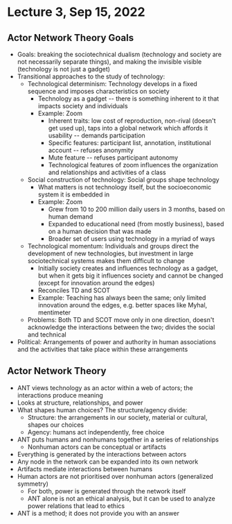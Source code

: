# Lecture 3, Sep 15, 2022

## Actor Network Theory Goals

* Goals: breaking the sociotechnical dualism (technology and society are not necessarily separate things), and making the invisible visible (technology is not just a gadget)
* Transitional approaches to the study of technology:
	* Technological determinism: Technology develops in a fixed sequence and imposes characteristics on society
		* Technology as a gadget -- there is something inherent to it that impacts society and individuals
		* Example: Zoom
			* Inherent traits: low cost of reproduction, non-rival (doesn't get used up), taps into a global network which affords it usability -- demands participation
			* Specific features: participant list, annotation, institutional account -- refuses anonymity
			* Mute feature -- refuses participant autonomy
			* Technological features of zoom influences the organization and relationships and activities of a class
	* Social construction of technology: Social groups shape technology
		* What matters is not technology itself, but the socioeconomic system it is embedded in
		* Example: Zoom
			* Grew from 10 to 200 million daily users in 3 months, based on human demand
			* Expanded to educational need (from mostly business), based on a human decision that was made
			* Broader set of users using technology in a myriad of ways
	* Technological momentum: Individuals and groups direct the development of new technologies, but investment in large sociotechnical systems makes them difficult to change
		* Initially society creates and influences technology as a gadget, but when it gets big it influences society and cannot be changed (except for innovation around the edges)
		* Reconciles TD and SCOT
		* Example: Teaching has always been the same; only limited innovation around the edges, e.g. better spaces like Myhal, mentimeter
	* Problems: Both TD and SCOT move only in one direction, doesn't acknowledge the interactions between the two; divides the social and technical
* Political: Arrangements of power and authority in human associations and the activities that take place within these arrangements

## Actor Network Theory

* ANT views technology as an actor within a web of actors; the interactions produce meaning
* Looks at structure, relationships, and power
* What shapes human choices? The structure/agency divide:
	* Structure: the arrangements in our society, material or cultural, shapes our choices
	* Agency: humans act independently, free choice
* ANT puts humans and nonhumans together in a series of relationships
	* Nonhuman actors can be conceptual or artifacts
* Everything is generated by the interactions between actors
* Any node in the network can be expanded into its own network
* Artifacts mediate interactions between humans
* Human actors are not prioritised over nonhuman actors (generalized symmetry)
	* For both, power is generated through the network itself
	* ANT alone is not an ethical analysis, but it can be used to analyze power relations that lead to ethics
* ANT is a method; it does not provide you with an answer

